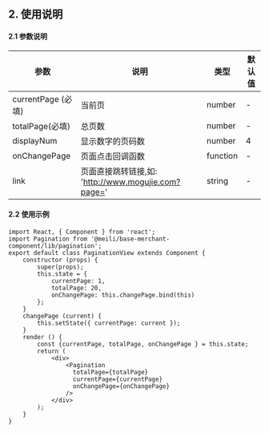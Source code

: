 ## 2. 使用说明

#### 2.1 参数说明

| 参数        | 说明           | 类型         |   默认值       |
| ------------ | ------------- | ------------ | ------------  |
| currentPage (必填)       | 当前页           | number       | -        |
| totalPage(必填)    | 总页数      | number       | -    |
| displayNum     | 显示数字的页码数   | number | 4 | 
| onChangePage     | 页面点击回调函数   | function | - | 
| link     | 页面直接跳转链接,如: 'http://www.mogujie.com?page='   | string | - | 

#### 2.2 使用示例
	import React, { Component } from 'react';
	import Pagination from '@meili/base-merchant-component/lib/pagination';
	export default class PaginationView extends Component {
	    constructor (props) {
	        super(props);
	        this.state = {
	            currentPage: 1,
	            totalPage: 20,
	            onChangePage: this.changePage.bind(this)
	        };
	    }
	    changePage (current) {
	        this.setState({ currentPage: current });
	    }
	    render () {
	        const {currentPage, totalPage, onChangePage } = this.state;
	        return (
	            <div>
	                <Pagination
	                  totalPage={totalPage}
	                  currentPage={currentPage}
	                  onChangePage={onChangePage}
	                />
	            </div>
	        );
	    }
	}
	




